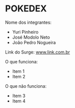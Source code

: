 # POKEDEX

Nome dos integrantes: 
- Yuri Pinheiro
- José Modolo Neto
- João Pedro Nogueira

Link do Surge: www.link.com.br

O que funciona:
- Item 1
- Item 2

O que não funciona: 
- Item 3
- Item 4
